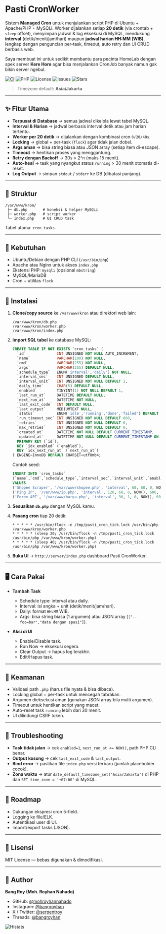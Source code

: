 # Pasti CronWorker

Sistem **Managed Cron** untuk menjalankan script PHP di Ubuntu + Apache/PHP + MySQLi.
Worker dijalankan setiap **20 detik** (via crontab + `sleep` offset), menyimpan jadwal & log eksekusi di MySQL, mendukung **interval** (detik/menit/jam/hari) maupun **jadwal harian HH\:MM (WIB)**, lengkap dengan penguncian per-task, timeout, auto retry dan UI CRUD berbasis web.

Saya membuat ini untuk sedikit membantu para pecinta HomeLab dengan spek server **Kere Hore** agar bisa menjalankan CronJob banyak namun gak bikin server ngebul.

[![CI](https://github.com/mohroyhannahado/Pasti-CronWorker/actions/workflows/php-ci.yml/badge.svg)](https://github.com/mohroyhannahado/Pasti-CronWorker/actions/workflows/php-ci.yml)
![PHP](https://img.shields.io/badge/PHP-8.1%20%7C%208.2%20%7C%208.3-777bb3)
![License](https://img.shields.io/badge/license-MIT-green)
![Issues](https://img.shields.io/github/issues/mohroyhannahado/Pasti-CronWorker)
![Stars](https://img.shields.io/github/stars/mohroyhannahado/Pasti-CronWorker)


> Timezone default: **Asia/Jakarta**.


---

## ✨ Fitur Utama

* **Terpusat di Database** → semua jadwal dikelola lewat tabel MySQL.
* **Interval & Harian** → jadwal berbasis interval detik atau jam harian tertentu.
* **Worker per 20 detik** → dijalankan dengan kombinasi cron `0/20/40s`.
* **Locking** → global + per-task (`flock`) agar tidak jalan dobel.
* **Args aman** → bisa string biasa atau JSON array (setiap item di-escape).
* **Timeout** → hentikan proses yang menggantung.
* **Retry dengan Backoff** → 30s × 2^n (maks 15 menit).
* **Auto-heal** → task yang nyangkut status `running` > 30 menit otomatis di-reset.
* **Log Output** → simpan `stdout` / `stderr` ke DB (dibatasi panjang).

---

## 🧱 Struktur

```
/var/www/kron/
 ├─ db.php       # koneksi & helper MySQLi
 ├─ worker.php   # script worker
 └─ index.php    # UI CRUD task
```

Tabel utama: `cron_tasks`.

---

## 🔧 Kebutuhan

* Ubuntu/Debian dengan PHP CLI (`/usr/bin/php`)
* Apache atau Nginx untuk akses `index.php`
* Ekstensi PHP: `mysqli` (opsional `mbstring`)
* MySQL/MariaDB
* Cron + utilitas `flock`

---

## 🚀 Instalasi

1. **Clone/copy source** ke `/var/www/kron` atau direktori web lain:

   ```
   /var/www/kron/db.php
   /var/www/kron/worker.php
   /var/www/kron/index.php
   ```

2. **Import SQL tabel** ke database MySQL:

   ```sql
   CREATE TABLE IF NOT EXISTS `cron_tasks` (
     `id`              INT UNSIGNED NOT NULL AUTO_INCREMENT,
     `name`            VARCHAR(100) NOT NULL,
     `cmd`             VARCHAR(255) NOT NULL,
     `args`            VARCHAR(255) DEFAULT NULL,
     `schedule_type`   ENUM('interval','daily') NOT NULL,
     `interval_sec`    INT UNSIGNED DEFAULT NULL,
     `interval_unit`   INT UNSIGNED NOT NULL DEFAULT 1,
     `daily_time`      CHAR(5) DEFAULT NULL,
     `enabled`         TINYINT(1) NOT NULL DEFAULT 1,
     `last_run_at`     DATETIME DEFAULT NULL,
     `next_run_at`     DATETIME NOT NULL,
     `last_exit_code`  INT DEFAULT NULL,
     `last_output`     MEDIUMTEXT NULL,
     `status`          ENUM('idle','running','done','failed') DEFAULT 'idle',
     `run_timeout_sec` INT UNSIGNED NOT NULL DEFAULT 600,
     `retries`         INT UNSIGNED NOT NULL DEFAULT 0,
     `max_retries`     INT UNSIGNED NOT NULL DEFAULT 0,
     `created_at`      DATETIME NOT NULL DEFAULT CURRENT_TIMESTAMP,
     `updated_at`      DATETIME NOT NULL DEFAULT CURRENT_TIMESTAMP ON UPDATE CURRENT_TIMESTAMP,
     PRIMARY KEY (`id`),
     KEY `idx_enabled` (`enabled`),
     KEY `idx_next_run_at` (`next_run_at`)
   ) ENGINE=InnoDB DEFAULT CHARSET=utf8mb4;
   ```

   Contoh seed:

   ```sql
   INSERT INTO `cron_tasks`
   (`name`,`cmd`,`schedule_type`,`interval_sec`,`interval_unit`,`enabled`,`next_run_at`,`run_timeout_sec`,`max_retries`,`status`)
   VALUES
   ('Shopee Scraper', '/var/www/shopee.php', 'interval', 60, 60, 0, NOW(), 600, 0, 'idle'),
   ('Ping IP', '/var/www/ip.php', 'interval', 120, 60, 0, NOW(), 600, 0, 'idle'),
   ('Forex API', '/var/www/harga.php', 'interval', 30, 1, 0, NOW(), 600, 0, 'idle');
   ```

3. **Sesuaikan `db.php`** dengan MySQL kamu.

4. **Pasang cron** tiap 20 detik:

   ```cron
   * * * * * /usr/bin/flock -n /tmp/pasti_cron_tick.lock /usr/bin/php /var/www/kron/worker.php
   * * * * * (sleep 20; /usr/bin/flock -n /tmp/pasti_cron_tick.lock /usr/bin/php /var/www/kron/worker.php)
   * * * * * (sleep 40; /usr/bin/flock -n /tmp/pasti_cron_tick.lock /usr/bin/php /var/www/kron/worker.php)
   ```

5. **Buka UI** → `http://server/index.php` dashboard Pasti CronWorker.

---

## 🖥️ Cara Pakai

* **Tambah Task**

  * Schedule type: interval atau daily.
  * Interval: isi angka + unit (detik/menit/jam/hari).
  * Daily: format `HH:MM` WIB.
  * Args: bisa string biasa (1 argumen) atau JSON array (`["--foo=bar","data dengan spasi"]`).

* **Aksi di UI**

  * Enable/Disable task.
  * Run Now → eksekusi segera.
  * Clear Output → hapus log terakhir.
  * Edit/Hapus task.

---

## 🔐 Keamanan

* Validasi path `.php` (harus file nyata & bisa dibaca).
* Locking global + per-task untuk mencegah tabrakan.
* Argumen dieksekusi aman (gunakan JSON array bila multi argumen).
* Timeout untuk hentikan script yang macet.
* Auto-reset task `running` lebih dari 30 menit.
* UI dilindungi CSRF token.

---

## 🧪 Troubleshooting

* **Task tidak jalan** → cek `enabled=1`, `next_run_at <= NOW()`, path PHP CLI benar.
* **Output kosong** → cek `last_exit_code` & `last_output`.
* **Bind error** → pastikan file `index.php` versi terbaru (jumlah placeholder cocok).
* **Zona waktu** → atur `date_default_timezone_set('Asia/Jakarta')` di PHP dan `SET time_zone = '+07:00'` di MySQL.

---

## 📌 Roadmap

* Dukungan ekspresi cron 5-field.
* Logging ke file/ELK.
* Autentikasi user di UI.
* Import/export tasks (JSON).

---

## 📜 Lisensi

MIT License — bebas digunakan & dimodifikasi.

---

## 👤 Author

**Bang Roy (Moh. Royhan Nahado)**
* GitHub: [@mohroyhannahado](https://github.com/mohroyhannahado)
* Instagram: [@bangroyhan](https://www.instagram.com/bangroyhan/)
* X / Twitter: [@serpentroy](https://x.com/serpentroy)
* Threads: [@bangroyhan](https://www.threads.com/@bangroyhan)

![Histats](https://sstatic1.histats.com/0.gif?4971233&101)